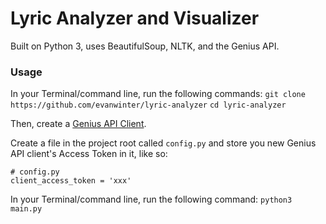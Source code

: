 # Lyric Analyzer and Visualizer

Built on Python 3, uses BeautifulSoup, NLTK, and the Genius API.

### Usage

In your Terminal/command line, run the following commands:
`git clone https://github.com/evanwinter/lyric-analyzer`
`cd lyric-analyzer`

Then, create a [Genius API Client](https://genius.com/api-clients/new).

Create a file in the project root called `config.py` and store you new Genius API client's Access Token in it, like so:
```
# config.py
client_access_token = 'xxx'
```

In your Terminal/command line, run the following command:
`python3 main.py`